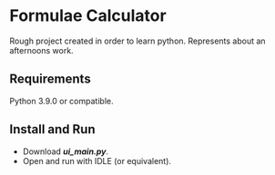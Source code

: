 # Formulae Calculator

Rough project created in order to learn python. Represents about an afternoons work. 

## Requirements

Python 3.9.0 or compatible.

## Install and Run

* Download ***ui_main.py***.
* Open and run with IDLE (or equivalent).
